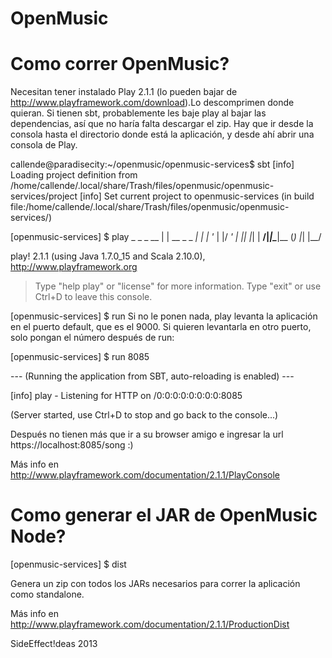 OpenMusic
=========

Como correr OpenMusic?
=======================================

Necesitan tener instalado Play 2.1.1 (lo pueden bajar de http://www.playframework.com/download).Lo descomprimen donde quieran.
Si tienen sbt, probablemente les baje play al bajar las dependencias, así que no haría falta descargar el zip.
Hay que ir desde la consola hasta el directorio donde está la aplicación, y desde ahí abrir una consola de Play.

callende@paradisecity:~/openmusic/openmusic-services$ sbt
[info] Loading project definition from /home/callende/.local/share/Trash/files/openmusic/openmusic-services/project
[info] Set current project to openmusic-services (in build file:/home/callende/.local/share/Trash/files/openmusic/openmusic-services/)

[openmusic-services] $ play
       _            _
 _ __ | | __ _ _  _| |
| '_ \| |/ _' | || |_|
|  __/|_|\____|\__ (_)
|_|            |__/

play! 2.1.1 (using Java 1.7.0_15 and Scala 2.10.0), http://www.playframework.org

> Type "help play" or "license" for more information.
> Type "exit" or use Ctrl+D to leave this console.

[openmusic-services] $ run
Si no le ponen nada, play levanta la aplicación en el puerto default, que es el 9000. Si quieren levantarla en otro puerto, solo pongan el número después de run:

[openmusic-services] $ run 8085

--- (Running the application from SBT, auto-reloading is enabled) ---

[info] play - Listening for HTTP on /0:0:0:0:0:0:0:0:8085

(Server started, use Ctrl+D to stop and go back to the console...)

Después no tienen más que ir a su browser amigo e ingresar la url https://localhost:8085/song :)

Más info en http://www.playframework.com/documentation/2.1.1/PlayConsole

Como generar el JAR de OpenMusic Node?
======================================

[openmusic-services] $ dist

Genera un zip con todos los JARs necesarios para correr la aplicación como standalone.

Más info en http://www.playframework.com/documentation/2.1.1/ProductionDist



SideEffect!deas 2013

